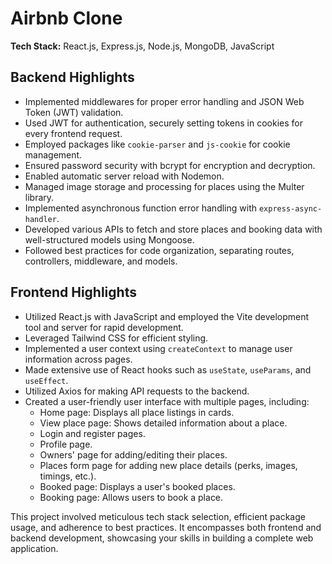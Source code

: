 # Airbnb Clone

**Tech Stack:** React.js, Express.js, Node.js, MongoDB, JavaScript

## Backend Highlights

- Implemented middlewares for proper error handling and JSON Web Token (JWT) validation.
- Used JWT for authentication, securely setting tokens in cookies for every frontend request.
- Employed packages like `cookie-parser` and `js-cookie` for cookie management.
- Ensured password security with bcrypt for encryption and decryption.
- Enabled automatic server reload with Nodemon.
- Managed image storage and processing for places using the Multer library.
- Implemented asynchronous function error handling with `express-async-handler`.
- Developed various APIs to fetch and store places and booking data with well-structured models using Mongoose.
- Followed best practices for code organization, separating routes, controllers, middleware, and models.

## Frontend Highlights

- Utilized React.js with JavaScript and employed the Vite development tool and server for rapid development.
- Leveraged Tailwind CSS for efficient styling.
- Implemented a user context using `createContext` to manage user information across pages.
- Made extensive use of React hooks such as `useState`, `useParams`, and `useEffect`.
- Utilized Axios for making API requests to the backend.
- Created a user-friendly user interface with multiple pages, including:
    - Home page: Displays all place listings in cards.
    - View place page: Shows detailed information about a place.
    - Login and register pages.
    - Profile page.
    - Owners' page for adding/editing their places.
    - Places form page for adding new place details (perks, images, timings, etc.).
    - Booked page: Displays a user's booked places.
    - Booking page: Allows users to book a place.

This project involved meticulous tech stack selection, efficient package usage, and adherence to best practices. It encompasses both frontend and backend development, showcasing your skills in building a complete web application.
